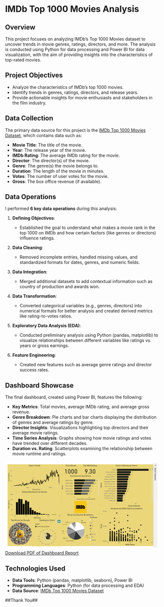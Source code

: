 # IMDb Top 1000 Movies Analysis

## Overview

This project focuses on analyzing IMDb’s Top 1000 Movies dataset to uncover trends in movie genres, ratings, directors, and more. The analysis is conducted using Python for data processing and Power BI for data visualization, with the aim of providing insights into the characteristics of top-rated movies.

## Project Objectives

- Analyze the characteristics of IMDb’s top 1000 movies.
- Identify trends in genres, ratings, directors, and release years.
- Provide actionable insights for movie enthusiasts and stakeholders in the film industry.

## Data Collection

The primary data source for this project is the [IMDb Top 1000 Movies Dataset](https://www.kaggle.com/datasets), which contains data such as:

- **Movie Title**: The title of the movie.
- **Year**: The release year of the movie.
- **IMDb Rating**: The average IMDb rating for the movie.
- **Director**: The director(s) of the movie.
- **Genre**: The genre(s) the movie belongs to.
- **Duration**: The length of the movie in minutes.
- **Votes**: The number of user votes for the movie.
- **Gross**: The box office revenue (if available).

## Data Operations

I performed **6 key data operations** during this analysis:

1. **Defining Objectives**:
   - Established the goal to understand what makes a movie rank in the top 1000 on IMDb and how certain factors (like genres or directors) influence ratings.

2. **Data Cleaning**:
   - Removed incomplete entries, handled missing values, and standardized formats for dates, genres, and numeric fields.

3. **Data Integration**:
   - Merged additional datasets to add contextual information such as country of production and awards won.

4. **Data Transformation**:
   - Converted categorical variables (e.g., genres, directors) into numerical formats for better analysis and created derived metrics like rating-to-votes ratios.

5. **Exploratory Data Analysis (EDA)**:
   - Conducted preliminary analysis using Python (pandas, matplotlib) to visualize relationships between different variables like ratings vs. years or gross earnings.

6. **Feature Engineering**:
   - Created new features such as average genre ratings and director success rates.

## Dashboard Showcase

The final dashboard, created using Power BI, features the following:

- **Key Metrics**: Total movies, average IMDb rating, and average gross revenue.
- **Genre Breakdown**: Pie charts and bar charts displaying the distribution of genres and average ratings by genre.
- **Director Insights**: Visualizations highlighting top directors and their average movie ratings.
- **Time Series Analysis**: Graphs showing how movie ratings and votes have trended over different decades.
- **Duration vs. Rating**: Scatterplots examining the relationship between movie runtime and ratings.

![Dashboard](https://github.com/DhruvilPanchal205/Power-BI-Dashboards/blob/main/IMDb%20Top%201000%20Movies/Screenshot%202024-10-18%20000530.png)
[Download PDF of Dashboard Report](https://github.com/DhruvilPanchal205/Power-BI-Dashboards/blob/main/IMDb%20Top%201000%20Movies/Top%201000%20IMDb%20Movies%20Analysis.pdf)


## Technologies Used

- **Data Tools**: Python (pandas, matplotlib, seaborn), Power BI
- **Programming Languages**: Python (for data processing and EDA)
- **Data Source**: [IMDb Top 1000 Movies Dataset](https://www.kaggle.com/datasets)

##Thank You##
